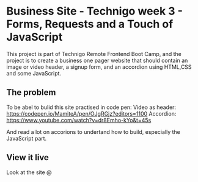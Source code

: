 # Business Site -  Technigo week 3 - Forms, Requests and a Touch of JavaScript

This project is part of Technigo Remote Frontend Boot Camp, and the project is to create a business one pager website that should contain an image or video header, a signup form, and an accordion using HTML,CSS and some JavaScript.
## The problem
To be abel to bulid this site practised in code pen: 
Video as header: https://codepen.io/MamiteA/pen/OJgRGjz?editors=1100
Accordion: https://www.youtube.com/watch?v=dr8Emho-kYo&t=45s

And read a lot on accorions to undertand how to build, especially the JavaScript part. 

## View it live
Look at the site @ 
